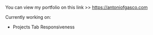 You can view my portfolio on this link >> https://antoniofgasco.com


Currently working on: 
 - Projects Tab Responsiveness 
